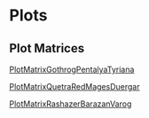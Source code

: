 # Plots

## Plot Matrices

[PlotMatrixGothrogPentalyaTyriana](PlotMatrixGothrogPentalyaTyriana.md)

[PlotMatrixQuetraRedMagesDuergar](PlotMatrixQuetraRedMagesDuergar.md)

[PlotMatrixRashazerBarazanVarog](PlotMatrixRashazerBarazanVarog.md)
